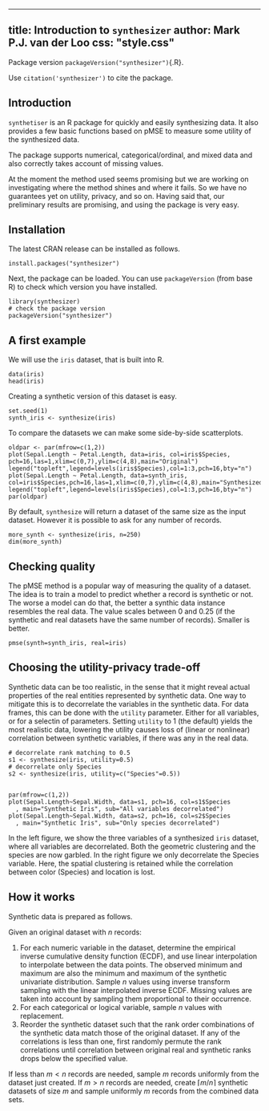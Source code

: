 <!--
%\VignetteEngine{simplermarkdown::mdweave_to_html}
%\VignetteIndexEntry{Introduction to synthesizer}
-->

---
title: Introduction to `synthesizer`
author: Mark P.J. van der Loo
css: "style.css"
---

Package version `packageVersion("synthesizer")`{.R}. 

Use `citation('synthesizer')` to cite the package.

## Introduction

`synthetiser` is an R package for quickly and easily synthesizing data.
It also provides a few basic functions based on pMSE to measure some
utility of the synthesized data.

The package supports numerical, categorical/ordinal, and mixed data and also
correctly takes account of missing values.

At the moment the method used seems promising but we are working on
investigating where the method shines and where it fails. So we have no
guarantees yet on utility, privacy, and so on. Having said that, our
preliminary results are promising, and using the package is very easy.


## Installation

The latest CRAN release can be installed as follows.
```
install.packages("synthesizer")
```
Next, the package can be loaded. You can use `packageVersion` (from base R) to
check which version you have installed.
```{#load_package .R}
library(synthesizer)
# check the package version
packageVersion("synthesizer")
```

## A first example

We will use the `iris` dataset, that is built into R.

```{#load_chickweight .R}
data(iris)
head(iris)
```

Creating a synthetic version of this dataset is easy.

```{#synthesize_iris .R}
set.seed(1)
synth_iris <- synthesize(iris)
```

To compare the datasets we can make some side-by-side scatterplots.

```{#plot .R  fun=output_figure name="test" caption="Original and Synthesized Iris" device="png" width=800 height=400}
oldpar <- par(mfrow=c(1,2))
plot(Sepal.Length ~ Petal.Length, data=iris, col=iris$Species, pch=16,las=1,xlim=c(0,7),ylim=c(4,8),main="Original")
legend("topleft",legend=levels(iris$Species),col=1:3,pch=16,bty="n")
plot(Sepal.Length ~ Petal.Length, data=synth_iris, col=iris$Species,pch=16,las=1,xlim=c(0,7),ylim=c(4,8),main="Synthesized")
legend("topleft",legend=levels(iris$Species),col=1:3,pch=16,bty="n")
par(oldpar)
```


By default, `synthesize` will return a dataset of the same size as the input dataset. However it is
possible to ask for any number of records.

```{#synthesize_more .R}
more_synth <- synthesize(iris, n=250)
dim(more_synth)
```

## Checking quality

The pMSE method is a popular way of measuring the quality of a dataset. The idea is to 
train a model to predict whether a record is synthetic or not. The worse a model can
do that, the better a synthic data instance resembles the real data. The value scales
between 0 and 0.25 (if the synthetic and real datasets have the same number of records).
Smaller is better.

```{#pMSE .R}
pmse(synth=synth_iris, real=iris)
```


## Choosing the utility-privacy trade-off

Synthetic data can be too realistic, in the sense that it might reveal actual
properties of the real entities represented by synthetic data. One way to
mitigate this is to decorrelate the variables in the synthetic data. For data
frames, this can be done with the `utility` parameter. Either for all
variables, or for a selectin of parameters. Setting `utility` to 1 (the
default) yields the most realistic data, lowering the utility causes loss
of (linear or nonlinear) correlation between synthetic variables, if there was
any in the real data. 
```{#decorrelate .R}
# decorrelate rank matching to 0.5
s1 <- synthesize(iris, utility=0.5)
# decorrelate only Species
s2 <- synthesize(iris, utility=c("Species"=0.5))
```

```{#plot2 .R fun=output_figure name="test" caption="Two versions of syntetic iris" device="png" width=800 height=400}

par(mfrow=c(1,2))
plot(Sepal.Length~Sepal.Width, data=s1, pch=16, col=s1$Species
  , main="Synthetic Iris", sub="All variables decorrelated")
plot(Sepal.Length~Sepal.Width, data=s2, pch=16, col=s2$Species
  , main="Synthetic Iris", sub="Only species decorrelated")
```
In the left figure, we show the three variables of a synthesized `iris`
dataset, where all variables are decorrelated. Both the geometric clustering
and the species are now garbled. In the right figure we only decorrelate the
Species variable. Here, the spatial clustering is retained while the
correlation between color (Species) and location is lost.





## How it works


Synthetic data is prepared as follows.

Given an original dataset with $n$ records:

1. For each numeric variable in the dataset, determine the empirical inverse
   cumulative density function (ECDF), and use linear interpolation to interpolate
   between the data points. The observed minimum and maximum are also the minimum
   and maximum of the synthetic univariate distribution. Sample $n$ values using
   inverse transform sampling with the linear interpolated inverse ECDF. 
   Missing values are taken into account by sampling them proportional to their
   occurrence.
2. For each categorical or logical variable, sample $n$ values with replacement.
3. Reorder the synthetic dataset such that the rank order combinations of the synthetic
   data match those of the original dataset. If any of the correlations is less than one,
   first randomly permute the rank correlations until correlation between original real and
   synthetic ranks drops below the specified value.

If less than $m<n$ records are needed, sample $m$ records uniformly from the dataset just created.
If $m>n$ records are needed, create $\lceil m/n\rceil$ synthetic datasets of size $m$ and sample
uniformly $m$ records from the combined data sets.

